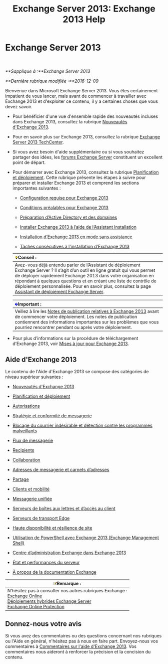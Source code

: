﻿---
title: 'Exchange Server 2013: Exchange 2013 Help'
TOCTitle: '@NoTitle'
ms:assetid: cb24ddb7-0659-4d9d-9057-52843f861ba8
ms:mtpsurl: https://technet.microsoft.com/fr-fr/library/Bb124558(v=EXCHG.150)
ms:contentKeyID: 50479244
ms.date: 04/24/2018
mtps_version: v=EXCHG.150
ms.translationtype: HT
---

# Exchange Server 2013

 

_**Sapplique à :**Exchange Server 2013_

_**Dernière rubrique modifiée :**2016-12-09_

Bienvenue dans Microsoft Exchange Server 2013. Vous êtes certainement impatient de vous lancer, mais avant de commencer à travailler avec Exchange 2013 et d'exploiter ce contenu, il y a certaines choses que vous devez savoir.

  - Pour bénéficier d'une vue d'ensemble rapide des nouveautés incluses dans Exchange 2013, consultez la rubrique [Nouveautés d'Exchange 2013](what-s-new-in-exchange-2013-exchange-2013-help.md).

  - Pour en savoir plus sur Exchange 2013, consultez la rubrique [Exchange Server 2013 TechCenter](https://go.microsoft.com/fwlink/?linkid=266622).

  - Si vous avez besoin d'aide supplémentaire ou si vous souhaitez partager des idées, les [forums Exchange Server](https://go.microsoft.com/fwlink/p/?linkid=60612) constituent un excellent point de départ.

  - Pour démarrer avec Exchange 2013, consultez la rubrique [Planification et déploiement](planning-and-deployment-for-exchange-2013-installation-instructions.md). Cette rubrique présente les étapes à suivre pour préparer et installer Exchange 2013 et comprend les sections importantes suivantes :
    
      - [Configuration requise pour Exchange 2013](exchange-2013-system-requirements-exchange-2013-help.md)
    
      - [Conditions préalables pour Exchange 2013](exchange-2013-prerequisites-exchange-2013-help.md)
    
      - [Préparation d’Active Directory et des domaines](prepare-active-directory-and-domains-exchange-2013-help.md)
    
      - [Installer Exchange 2013 à l’aide de l’Assistant Installation](install-exchange-2013-using-the-setup-wizard-exchange-2013-help.md)
    
      - [Installation d’Exchange 2013 en mode sans assistance](install-exchange-2013-using-unattended-mode-exchange-2013-help.md)
    
      - [Tâches consécutives à l’installation d’Exchange 2013](exchange-2013-post-installation-tasks-exchange-2013-help.md)
    
    <table>
    <thead>
    <tr class="header">
    <th><img src="images/Bb125224.tip(EXCHG.150).gif" title="Conseil" alt="Conseil" />Conseil :</th>
    </tr>
    </thead>
    <tbody>
    <tr class="odd">
    <td>Avez-vous déjà entendu parler de l’Assistant de déploiement Exchange Server ? Il s’agit d’un outil en ligne gratuit qui vous permet de déployer rapidement Exchange 2013 dans votre organisation en répondant à quelques questions et en créant une liste de contrôle de déploiement personnalisée. Pour en savoir plus, consultez la page <a href="exchange-server-deployment-assistant-exchange-2013-help.md">Assistant de déploiement Exchange Server</a>.</td>
    </tr>
    </tbody>
    </table>
    
    <table>
    <thead>
    <tr class="header">
    <th><img src="images/JJ159813.important(EXCHG.150).gif" title="Important" alt="Important" />Important :</th>
    </tr>
    </thead>
    <tbody>
    <tr class="odd">
    <td>Veillez à lire les <a href="release-notes-for-exchange-2013-exchange-2013-help.md">Notes de publication relatives à Exchange 2013</a> avant de commencer votre déploiement. Les notes de publication contiennent des informations importantes sur les problèmes que vous pourriez rencontrer pendant ou après votre déploiement.</td>
    </tr>
    </tbody>
    </table>


  - Pour plus d’informations sur la procédure de téléchargement d’Exchange 2013, voir [Mises à jour pour Exchange 2013](updates-for-exchange-2013-exchange-2013-help.md).

## Aide d'Exchange 2013

Le contenu de l'Aide d'Exchange 2013 se compose des catégories de niveau supérieur suivantes :

  - [Nouveautés d'Exchange 2013](what-s-new-in-exchange-2013-exchange-2013-help.md)

  - [Planification et déploiement](planning-and-deployment-for-exchange-2013-installation-instructions.md)

  - [Autorisations](permissions-exchange-2013-help.md)

  - [Stratégie et conformité de messagerie](messaging-policy-and-compliance-exchange-2013-help.md)

  - [Blocage du courrier indésirable et détection contre les programmes malveillants](anti-spam-and-anti-malware-protection-exchange-2013-help.md)

  - [Flux de messagerie](mail-flow-exchange-2013-help.md)

  - [Recipients](recipients-exchange-2013-help.md)

  - [Collaboration](collaboration-exchange-2013-help.md)

  - [Adresses de messagerie et carnets d’adresses](email-addresses-and-address-books-exchange-2013-help.md)

  - [Partage](sharing-exchange-2013-help.md)

  - [Clients et mobilité](clients-and-mobile-exchange-2013-help.md)

  - [Messagerie unifiée](unified-messaging-exchange-2013-help.md)

  - [Serveurs de boîtes aux lettres et d’accès au client](mailbox-and-client-access-servers-exchange-2013-help.md)

  - [Serveurs de transport Edge](edge-transport-servers-exchange-2013-help.md)

  - [Haute disponibilité et résilience de site](high-availability-and-site-resilience-exchange-2013-help.md)

  - [Utilisation de PowerShell avec Exchange 2013 (Exchange Management Shell)](https://technet.microsoft.com/fr-fr/library/bb123778\(v=exchg.150\))

  - [Centre d’administration Exchange dans Exchange 2013](exchange-admin-center-in-exchange-2013-exchange-2013-help.md)

  - [État et performances du serveur](server-health-and-performance-exchange-2013-help.md)

  - [À propos de la documentation Exchange](about-exchange-documentation-exchange-2013-help.md)

<table>
<thead>
<tr class="header">
<th><img src="images/JJ159664.note(EXCHG.150).gif" title="Remarque" alt="Remarque" />Remarque :</th>
</tr>
</thead>
<tbody>
<tr class="odd">
<td>N'hésitez pas à consulter nos autres rubriques Exchange :<br />
<a href="https://technet.microsoft.com/fr-fr/library/jj200580(v=exchg.150)">Exchange Online</a><br />
<a href="https://technet.microsoft.com/fr-fr/library/jj200581(v=exchg.150)">Déploiements hybrides Exchange Server</a><br />
<a href="https://technet.microsoft.com/fr-fr/library/jj723137(v=exchg.150)">Exchange Online Protection</a></td>
</tr>
</tbody>
</table>


## Donnez-nous votre avis

Si vous avez des commentaires ou des questions concernant nos rubriques ou l'Aide en général, n'hésitez pas à nous en faire part. Envoyez-nous vos commentaires à [Commentaires sur l'aide d'Exchange 2013](mailto:ex2013helpfeedback@microsoft.com). Vos commentaires nous aideront à renforcer la précision et la concision du contenu.

